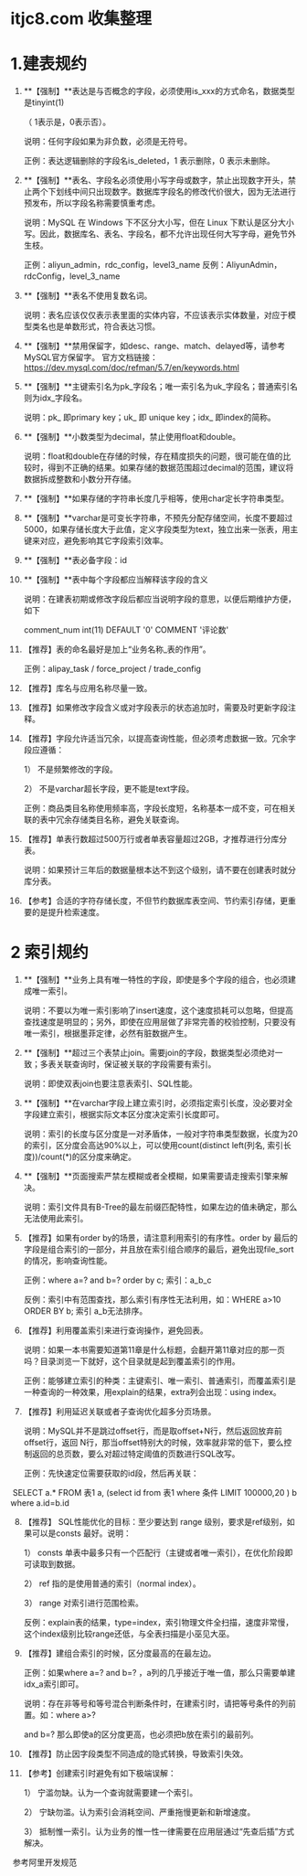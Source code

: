 # itjc8.com 收集整理
# 1.建表规约

1. **【强制】**表达是与否概念的字段，必须使用is_xxx的方式命名，数据类型是tinyint(1)

   （ 1表示是，0表示否）。 

   说明：任何字段如果为非负数，必须是无符号。 

   正例：表达逻辑删除的字段名is_deleted，1 表示删除，0 表示未删除。 

2. **【强制】**表名、字段名必须使用小写字母或数字，禁止出现数字开头，禁止两个下划线中间只出现数字。数据库字段名的修改代价很大，因为无法进行预发布，所以字段名称需要慎重考虑。 

   说明：MySQL 在 Windows 下不区分大小写，但在 Linux 下默认是区分大小写。因此，数据库名、表名、字段名，都不允许出现任何大写字母，避免节外生枝。 

   正例：aliyun_admin，rdc_config，level3_name 反例：AliyunAdmin，rdcConfig，level_3_name 

3. **【强制】**表名不使用复数名词。 

   说明：表名应该仅仅表示表里面的实体内容，不应该表示实体数量，对应于模型类名也是单数形式，符合表达习惯。 

4. **【强制】**禁用保留字，如desc、range、match、delayed等，请参考MySQL官方保留字。 官方文档链接：https://dev.mysql.com/doc/refman/5.7/en/keywords.html

5. **【强制】**主键索引名为pk_字段名；唯一索引名为uk_字段名；普通索引名则为idx_字段名。 

   说明：pk_ 即primary key；uk_ 即 unique key；idx_ 即index的简称。 

6. **【强制】**小数类型为decimal，禁止使用float和double。 

   说明：float和double在存储的时候，存在精度损失的问题，很可能在值的比较时，得到不正确的结果。如果存储的数据范围超过decimal的范围，建议将数据拆成整数和小数分开存储。 

7. **【强制】**如果存储的字符串长度几乎相等，使用char定长字符串类型。 

8. **【强制】**varchar是可变长字符串，不预先分配存储空间，长度不要超过5000，如果存储长度大于此值，定义字段类型为text，独立出来一张表，用主键来对应，避免影响其它字段索引效率。 

9. **【强制】**表必备字段：id 

10. **【强制】**表中每个字段都应当解释该字段的含义

    说明：在建表初期或修改字段后都应当说明字段的意思，以便后期维护方便，如下

    comment_num int(11) DEFAULT '0' COMMENT '评论数'

11. 【推荐】表的命名最好是加上“业务名称_表的作用”。 

    正例：alipay_task / force_project / trade_config 

12. 【推荐】库名与应用名称尽量一致。 

13. 【推荐】如果修改字段含义或对字段表示的状态追加时，需要及时更新字段注释。 

14. 【推荐】字段允许适当冗余，以提高查询性能，但必须考虑数据一致。冗余字段应遵循： 

    1）    不是频繁修改的字段。 

    2）    不是varchar超长字段，更不能是text字段。 

    正例：商品类目名称使用频率高，字段长度短，名称基本一成不变，可在相关联的表中冗余存储类目名称，避免关联查询。 

15. 【推荐】单表行数超过500万行或者单表容量超过2GB，才推荐进行分库分表。 

    说明：如果预计三年后的数据量根本达不到这个级别，请不要在创建表时就分库分表。 

16. 【参考】合适的字符存储长度，不但节约数据库表空间、节约索引存储，更重要的是提升检索速度。 

 

# 2 索引规约

1. **【强制】**业务上具有唯一特性的字段，即使是多个字段的组合，也必须建成唯一索引。 

   说明：不要以为唯一索引影响了insert速度，这个速度损耗可以忽略，但提高查找速度是明显的；另外，即使在应用层做了非常完善的校验控制，只要没有唯一索引，根据墨菲定律，必然有脏数据产生。 

2. **【强制】**超过三个表禁止join。需要join的字段，数据类型必须绝对一致；多表关联查询时，保证被关联的字段需要有索引。 

   说明：即使双表join也要注意表索引、SQL性能。 

3. **【强制】**在varchar字段上建立索引时，必须指定索引长度，没必要对全字段建立索引，根据实际文本区分度决定索引长度即可。 

   说明：索引的长度与区分度是一对矛盾体，一般对字符串类型数据，长度为20的索引，区分度会高达90%以上，可以使用count(distinct left(列名, 索引长度))/count(*)的区分度来确定。 

4. **【强制】**页面搜索严禁左模糊或者全模糊，如果需要请走搜索引擎来解决。 

   说明：索引文件具有B-Tree的最左前缀匹配特性，如果左边的值未确定，那么无法使用此索引。 

5. 【推荐】如果有order by的场景，请注意利用索引的有序性。order by 最后的字段是组合索引的一部分，并且放在索引组合顺序的最后，避免出现file_sort的情况，影响查询性能。 

   正例：where a=? and b=? order by c; 索引：a_b_c 

   反例：索引中有范围查找，那么索引有序性无法利用，如：WHERE a>10 ORDER BY b; 索引 a_b无法排序。 

6. 【推荐】利用覆盖索引来进行查询操作，避免回表。 

   说明：如果一本书需要知道第11章是什么标题，会翻开第11章对应的那一页吗？目录浏览一下就好，这个目录就是起到覆盖索引的作用。 

   正例：能够建立索引的种类：主键索引、唯一索引、普通索引，而覆盖索引是一种查询的一种效果，用explain的结果，extra列会出现：using index。 

7. 【推荐】利用延迟关联或者子查询优化超多分页场景。 

   说明：MySQL并不是跳过offset行，而是取offset+N行，然后返回放弃前offset行，返回 N行，那当offset特别大的时候，效率就非常的低下，要么控制返回的总页数，要么对超过特定阈值的页数进行SQL改写。 

   正例：先快速定位需要获取的id段，然后再关联： 

​      SELECT a.* FROM 表1 a, (select id from 表1 where 条件 LIMIT 100000,20 ) b where a.id=b.id 

8. 【推荐】 SQL性能优化的目标：至少要达到 range 级别，要求是ref级别，如果可以是consts 最好。说明： 

   1）    consts 单表中最多只有一个匹配行（主键或者唯一索引），在优化阶段即可读取到数据。 

   2）    ref 指的是使用普通的索引（normal index）。 

   3）    range 对索引进行范围检索。 

   反例：explain表的结果，type=index，索引物理文件全扫描，速度非常慢，这个index级别比较range还低，与全表扫描是小巫见大巫。 

9. 【推荐】建组合索引的时候，区分度最高的在最左边。 

   正例：如果where a=? and b=? ，a列的几乎接近于唯一值，那么只需要单建idx_a索引即可。 

   说明：存在非等号和等号混合判断条件时，在建索引时，请把等号条件的列前置。如：where a>? 

   and b=? 那么即使a的区分度更高，也必须把b放在索引的最前列。 

10. 【推荐】防止因字段类型不同造成的隐式转换，导致索引失效。 

11. 【参考】创建索引时避免有如下极端误解： 

    1）    宁滥勿缺。认为一个查询就需要建一个索引。 

    2）    宁缺勿滥。认为索引会消耗空间、严重拖慢更新和新增速度。 

    3）    抵制惟一索引。认为业务的惟一性一律需要在应用层通过“先查后插”方式解决。 





​																																					参考阿里开发规范